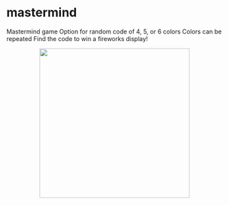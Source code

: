 # mastermind
Mastermind game
Option for random code of 4, 5, or 6 colors
Colors can be repeated
Find the code to win a fireworks display!
<p align="center">
  <img src="https://cloud.githubusercontent.com/assets/14226332/14548590/235cd81e-0286-11e6-8b68-ceada16a889d.png" width="350"/>
</p>
